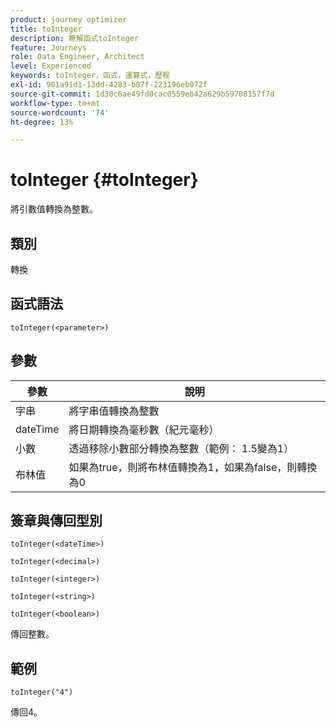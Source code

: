 ```yaml
---
product: journey optimizer
title: toInteger
description: 瞭解函式toInteger
feature: Journeys
role: Data Engineer, Architect
level: Experienced
keywords: toInteger，函式，運算式，歷程
exl-id: 901a91d1-13dd-4283-b87f-223196eb072f
source-git-commit: 1d30c6ae49fd0cac0559eb42a629b59708157f7d
workflow-type: tm+mt
source-wordcount: '74'
ht-degree: 13%

---
```


# toInteger {#toInteger}

將引數值轉換為整數。

## 類別

轉換

## 函式語法

`toInteger(<parameter>)`

## 參數

| 參數 | 說明 |
|--- |--- |
| 字串 | 將字串值轉換為整數 |
| dateTime | 將日期轉換為毫秒數（紀元毫秒） |
| 小數 | 透過移除小數部分轉換為整數（範例： 1.5變為1） |
| 布林值 | 如果為true，則將布林值轉換為1，如果為false，則轉換為0 |

## 簽章與傳回型別

`toInteger(<dateTime>)`

`toInteger(<decimal>)`

`toInteger(<integer>)`

`toInteger(<string>)`

`toInteger(<boolean>)`

傳回整數。

## 範例

`toInteger("4")`

傳回4。
